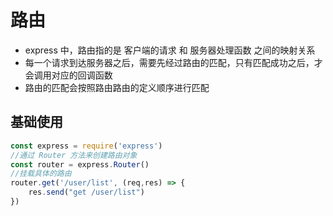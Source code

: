 # 路由

* express 中，路由指的是 客户端的请求 和 服务器处理函数 之间的映射关系
* 每一个请求到达服务器之后，需要先经过路由的匹配，只有匹配成功之后，才会调用对应的回调函数
* 路由的匹配会按照路由路由的定义顺序进行匹配

## 基础使用

```js
const express = require('express')
//通过 Router 方法来创建路由对象
const router = express.Router()
//挂载具体的路由
router.get('/user/list', (req,res) => {
    res.send("get /user/list")
})
```
